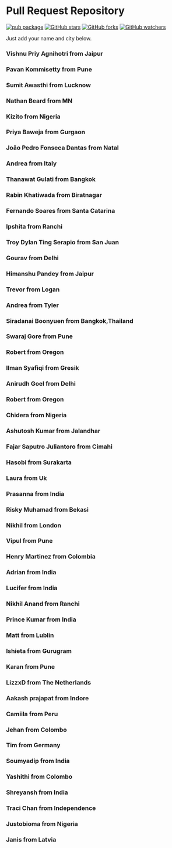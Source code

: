 # Pull Request Repository

<!-- ALL-CONTRIBUTORS-BADGE:START - Do not remove or modify this section -->

[![pub package](https://img.shields.io/badge/iamvpa-FPS%20Coder-green)](https://pub.dartlang.org/packages/flutter_tags)
[![GitHub stars](https://img.shields.io/github/stars/iamvpa/PRpractice.svg?style=social&label=Star)](https://github.com/iamvpa/PRpractice) [![GitHub forks](https://img.shields.io/github/forks/iamvpa/PRpractice.svg?style=social&label=Fork)](https://github.com/iamvpa/PRpractice) [![GitHub watchers](https://img.shields.io/github/watchers/iamvpa/PRpractice.svg?style=social&label=Watch)](https://github.com/iamvpa/PRpractice)

Just add your name and city below.

### Vishnu Priy Agnihotri from Jaipur

### Pavan Kommisetty from Pune

### Sumit Awasthi from Lucknow

### Nathan Beard from MN

### Kizito from Nigeria

### Priya Baweja from Gurgaon

### João Pedro Fonseca Dantas from Natal

### Andrea from Italy

### Thanawat Gulati from Bangkok

### Rabin Khatiwada from Biratnagar

### Fernando Soares from Santa Catarina

### Ipshita from Ranchi

### Troy Dylan Ting Serapio from San Juan

### Gourav from Delhi

### Himanshu Pandey from Jaipur

### Trevor from Logan

### Andrea from Tyler

### Siradanai Boonyuen from Bangkok,Thailand

### Swaraj Gore from Pune

### Robert from Oregon

### Ilman Syafiqi from Gresik

### Anirudh Goel from Delhi

### Robert from Oregon

### Chidera from Nigeria

### Ashutosh Kumar from Jalandhar

### Fajar Saputro Juliantoro from Cimahi

### Hasobi from Surakarta

### Laura from Uk

### Prasanna from India

### Risky Muhamad from Bekasi

### Nikhil from London

### Vipul from Pune

### Henry Martinez from Colombia

### Adrian from India

### Lucifer from India

### Nikhil Anand from Ranchi

### Prince Kumar from India

### Matt from Lublin

### Ishieta from Gurugram

### Karan from Pune

### LizzxD from The Netherlands

### Aakash prajapat from Indore

### Camiila from Peru

### Jehan from Colombo
### Tim from Germany

### Soumyadip from India


### Yashithi from Colombo


### Shreyansh from India

###  Traci Chan from Independence

### Justobioma from Nigeria

### Janis from Latvia


